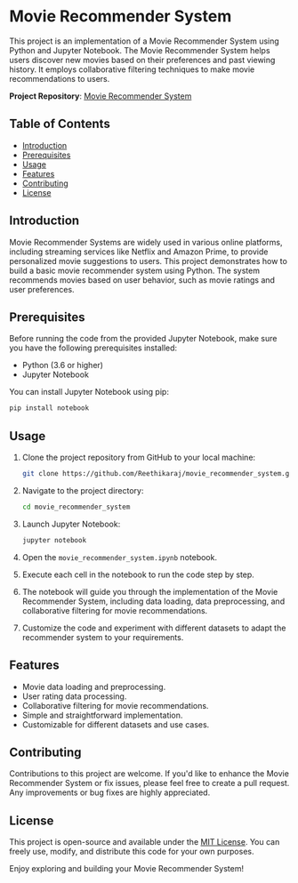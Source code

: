 # Movie Recommender System

This project is an implementation of a Movie Recommender System using Python and Jupyter Notebook. The Movie Recommender System helps users discover new movies based on their preferences and past viewing history. It employs collaborative filtering techniques to make movie recommendations to users.

**Project Repository**: [Movie Recommender System](https://github.com/Reethikaraj/movie_recommender_system)

## Table of Contents
- [Introduction](#introduction)
- [Prerequisites](#prerequisites)
- [Usage](#usage)
- [Features](#features)
- [Contributing](#contributing)
- [License](#license)

## Introduction

Movie Recommender Systems are widely used in various online platforms, including streaming services like Netflix and Amazon Prime, to provide personalized movie suggestions to users. This project demonstrates how to build a basic movie recommender system using Python. The system recommends movies based on user behavior, such as movie ratings and user preferences.

## Prerequisites

Before running the code from the provided Jupyter Notebook, make sure you have the following prerequisites installed:

- Python (3.6 or higher)
- Jupyter Notebook

You can install Jupyter Notebook using pip:

```bash
pip install notebook
```

## Usage

1. Clone the project repository from GitHub to your local machine:

   ```bash
   git clone https://github.com/Reethikaraj/movie_recommender_system.git
   ```

2. Navigate to the project directory:

   ```bash
   cd movie_recommender_system
   ```

3. Launch Jupyter Notebook:

   ```bash
   jupyter notebook
   ```

4. Open the `movie_recommender_system.ipynb` notebook.

5. Execute each cell in the notebook to run the code step by step.

6. The notebook will guide you through the implementation of the Movie Recommender System, including data loading, data preprocessing, and collaborative filtering for movie recommendations.

7. Customize the code and experiment with different datasets to adapt the recommender system to your requirements.

## Features

- Movie data loading and preprocessing.
- User rating data processing.
- Collaborative filtering for movie recommendations.
- Simple and straightforward implementation.
- Customizable for different datasets and use cases.

## Contributing

Contributions to this project are welcome. If you'd like to enhance the Movie Recommender System or fix issues, please feel free to create a pull request. Any improvements or bug fixes are highly appreciated.

## License

This project is open-source and available under the [MIT License](https://github.com/Reethikaraj/movie_recommender_system/blob/main/LICENSE). You can freely use, modify, and distribute this code for your own purposes.

Enjoy exploring and building your Movie Recommender System!
